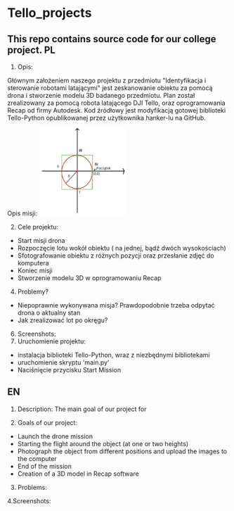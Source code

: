 # Tello_projects
This repo contains source code for our college project.
PL
-----------------------------------------------------------------------------------------------



1. Opis:

  Głównym założeniem naszego projektu z przedmiotu "Identyfikacja i sterowanie robotami latającymi" jest zeskanowanie obiektu za pomocą drona i stworzenie modelu 3D badanego przedmiotu. Plan został zrealizowany za pomocą robota latającego DJI Tello, oraz oprogramowania Recap od firmy Autodesk. 
Kod źródłowy jest modyfikacją gotowej biblioteki Tello-Python opublikowanej przez użytkownika hanker-lu na GitHub.

Opis misji:
<img src="https://github.com/maciekp9/Tello_project/blob/main/readme_images/opis_misji.png" width="200" height="200">


2. Cele projektu:
- Start misji drona
- Rozpoczęcie lotu wokół obiektu ( na jednej, bądź dwóch wysokościach)
- Sfotografowanie obiektu z różnych pozycji oraz przesłanie zdjęć do komputera
- Koniec misji 
- Stworzenie modelu 3D w oprogramowaniu Recap

4. Problemy?
- Niepoprawnie wykonywana misja? Prawdopodobnie trzeba odpytać drona o aktualny stan
- Jak zrealizować lot po okręgu?
6. Screenshots:
7. Uruchomienie projektu:
- instalacja biblioteki Tello-Python, wraz z niezbędnymi bibliotekami
- uruchomienie skryptu 'main.py'
- Naciśnięcie przycisku Start Mission






EN
-----------------------------------------------------------------------------------------------



1. Description:
The main goal of our project for  

2. Goals of our project:
- Launch the drone mission
- Starting the flight around the object (at one or two heights)
- Photograph the object from different positions and upload the images to the computer
- End of the mission 
- Creation of a 3D model in Recap software


3. Problems:


4.Screenshots:
